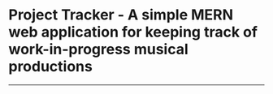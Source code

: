 # Project Tracker - A simple MERN web application for keeping track of work-in-progress musical productions
___
